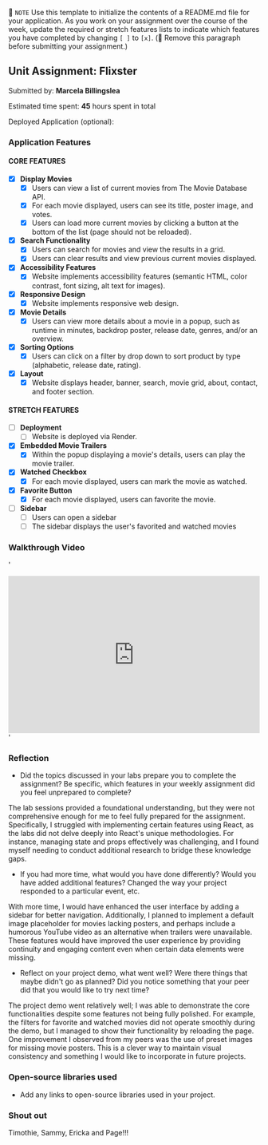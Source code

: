 📝 `NOTE` Use this template to initialize the contents of a README.md file for your application. As you work on your assignment over the course of the week, update the required or stretch features lists to indicate which features you have completed by changing `[ ]` to `[x]`. (🚫 Remove this paragraph before submitting your assignment.)

## Unit Assignment: Flixster

Submitted by: **Marcela Billingslea**

Estimated time spent: **45** hours spent in total

Deployed Application (optional):

### Application Features

#### CORE FEATURES


- [x] **Display Movies**
  - [x] Users can view a list of current movies from The Movie Database API.
  - [x] For each movie displayed, users can see its title, poster image, and votes.
  - [x] Users can load more current movies by clicking a button at the bottom of the list (page should not be reloaded).
- [x] **Search Functionality**
  - [x] Users can search for movies and view the results in a grid.
  - [x] Users can clear results and view previous current movies displayed.
- [x] **Accessibility Features**
  - [x] Website implements accessibility features (semantic HTML, color contrast, font sizing, alt text for images).
- [x] **Responsive Design**
  - [x] Website implements responsive web design.
- [x] **Movie Details**
  - [x] Users can view more details about a movie in a popup, such as runtime in minutes, backdrop poster, release date, genres, and/or an overview.
- [x] **Sorting Options**
  - [x] Users can click on a filter by drop down to sort product by type (alphabetic, release date, rating).
- [x] **Layout**
  - [x] Website displays header, banner, search, movie grid, about, contact, and footer section.

#### STRETCH FEATURES

- [ ] **Deployment**
  - [ ] Website is deployed via Render.
- [x] **Embedded Movie Trailers**
  - [x] Within the popup displaying a movie's details, users can play the movie trailer.
- [x] **Watched Checkbox**
  - [x] For each movie displayed, users can mark the movie as watched.
- [x] **Favorite Button**
  - [x] For each movie displayed, users can favorite the movie.
- [ ] **Sidebar**
  - [ ] Users can open a sidebar
  - [ ] The sidebar displays the user's favorited and watched movies

### Walkthrough Video

'<div style="position: relative; padding-bottom: 62.5%; height: 0;"><iframe src="https://www.loom.com/embed/51bb7a63075049e9b93b61852d6cc2a5?sid=77538f9b-c28a-4248-9ff5-e497f4857fa3" frameborder="0" webkitallowfullscreen mozallowfullscreen allowfullscreen style="position: absolute; top: 0; left: 0; width: 100%; height: 100%;"></iframe></div>'

### Reflection

* Did the topics discussed in your labs prepare you to complete the assignment? Be specific, which features in your weekly assignment did you feel unprepared to complete?

The lab sessions provided a foundational understanding, but they were not comprehensive enough for me to feel fully prepared for the assignment. Specifically, I struggled with implementing certain features using React, as the labs did not delve deeply into React's unique methodologies. For instance, managing state and props effectively was challenging, and I found myself needing to conduct additional research to bridge these knowledge gaps.

* If you had more time, what would you have done differently? Would you have added additional features? Changed the way your project responded to a particular event, etc.

With more time, I would have enhanced the user interface by adding a sidebar for better navigation. Additionally, I planned to implement a default image placeholder for movies lacking posters, and perhaps include a humorous YouTube video as an alternative when trailers were unavailable. These features would have improved the user experience by providing continuity and engaging content even when certain data elements were missing.

* Reflect on your project demo, what went well? Were there things that maybe didn't go as planned? Did you notice something that your peer did that you would like to try next time?

The project demo went relatively well; I was able to demonstrate the core functionalities despite some features not being fully polished. For example, the filters for favorite and watched movies did not operate smoothly during the demo, but I managed to show their functionality by reloading the page. One improvement I observed from my peers was the use of preset images for missing movie posters. This is a clever way to maintain visual consistency and something I would like to incorporate in future projects.

### Open-source libraries used

- Add any links to open-source libraries used in your project.

### Shout out

Timothie, Sammy, Ericka and Page!!!
